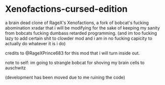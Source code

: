 # Xenofactions-cursed-edition

a brain dead clone of RageX's Xenofactions, a fork of bobcat's fucking abomination xradar that i will be modifying for the sake of keeping my sanity from bobcats fucking dumbass retarded programming. (and im too fucking lazy to add certain shit to clowder mod and i am in no fucking capicity to actually do whatever it is i do)

credits to @RageXPrince683 for this mod that i will turn inside out.

note to self: im going to strangle bobcat for shoving my brain cells to auschwitz

(development has been moved due to me ruining the code)
